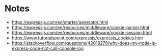 Notes
=====

- https://expressjs.com/en/starter/generator.html
- https://expressjs.com/en/resources/middleware/cookie-parser.html
- https://expressjs.com/en/resources/middleware/cookie-session.html
- https://www.tutorialspoint.com/expressjs/expressjs_cookies.htm
- https://stackoverflow.com/questions/42018278/why-does-my-node-js-express-code-not-call-console-log
